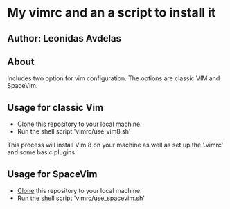 # My vimrc and an a script to install it #

## Author: Leonidas Avdelas

## About
Includes two option for vim configuration. The options are classic VIM and SpaceVim.
## Usage for classic Vim

- [Clone](https://help.github.com/articles/cloning-a-repository/) this repository to your local machine.
- Run the shell script 'vimrc/use_vim8.sh'

This process will install Vim 8 on your machine as well as set up the '.vimrc' and some basic plugins.

## Usage for SpaceVim
- [Clone](https://help.github.com/articles/cloning-a-repository/) this repository to your local machine.
- Run the shell script 'vimrc/use_spacevim.sh'
